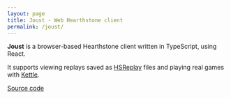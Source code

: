 ```yaml
---
layout: page
title: Joust - Web Hearthstone client
permalink: /joust/
---
```


**Joust** is a browser-based Hearthstone client written in TypeScript, using
React.

It supports viewing replays saved as [HSReplay](/hsreplay/) files and playing
real games with [Kettle](/kettle/).

[Source code](https://github.com/HearthSim/joust/)

